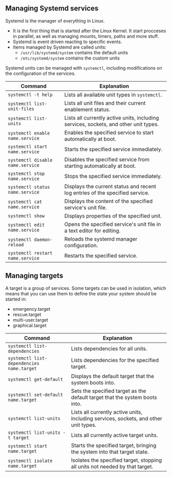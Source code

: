 ## Managing Systemd services

Systemd is the manager of everything in Linux.
 * It is the first thing that is started after the Linux Kernel. It start procceses in parallel, as well as managing mounts, timers, paths and more stuff.
 * Systemd is event driven reacting to specific events.
 * Items managed by Systemd are called units:
   * `/usr/lib/systemd/system` contains the default units
   * `/etc/systemd/system` contains the custom units

Systemd units can be managed with `systemctl`, including modifications on the configuration of the services.

| Command                         | Explanation                                                                                      |
|---------------------------------|--------------------------------------------------------------------------------------------------|
| `systemctl -t help`              | Lists all available unit types in `systemctl`.                                                   |
| `systemctl list-unit-files`      | Lists all unit files and their current enablement status.                                        |
| `systemctl list-units`           | Lists all currently active units, including services, sockets, and other unit types.             |
| `systemctl enable name.service`  | Enables the specified service to start automatically at boot.                                     |
| `systemctl start name.service`   | Starts the specified service immediately.                                                         |
| `systemctl disable name.service` | Disables the specified service from starting automatically at boot.                               |
| `systemctl stop name.service`    | Stops the specified service immediately.                                                          |
| `systemctl status name.service`  | Displays the current status and recent log entries of the specified service.                      |
| `systemctl cat name.service`     | Displays the content of the specified service's unit file.                                        |
| `systemctl show`                 | Displays properties of the specified unit.                                                        |
| `systemctl edit name.service`    | Opens the specified service's unit file in a text editor for editing.                             |
| `systemctl daemon-reload`        | Reloads the systemd manager configuration.                                                        |
| `systemctl restart name.service` | Restarts the specified service.                                                                   |

## Managing targets

A target is a group of services. Some targets can be used in isolation, which means that you can use them to define the state your system should be started in:
 * emergency.target
 * rescue.target
 * multi-user.target
 * graphical.target

| Command                               | Explanation                                                                                      |
|---------------------------------------|--------------------------------------------------------------------------------------------------|
| `systemctl list-dependencies`         | Lists dependencies for all units.                                                                |
| `systemctl list-dependencies name.target` | Lists dependencies for the specified target.                                                  |
| `systemctl get-default`               | Displays the default target that the system boots into.                                          |
| `systemctl set-default name.target`   | Sets the specified target as the default target that the system boots into.                      |
| `systemctl list-units`                | Lists all currently active units, including services, sockets, and other unit types.             |
| `systemctl list-units -t target`      | Lists all currently active target units.                                                         |
| `systemctl start name.target`         | Starts the specified target, bringing the system into that target state.                         |
| `systemctl isolate name.target`       | Isolates the specified target, stopping all units not needed by that target.                     |
